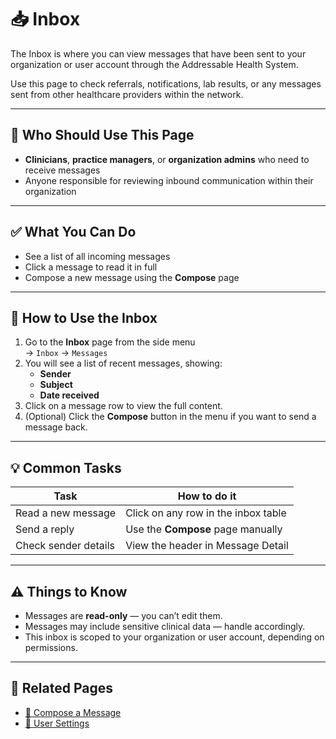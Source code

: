 # 📥 Inbox

The Inbox is where you can view messages that have been sent to your organization or user account through the Addressable Health System.

Use this page to check referrals, notifications, lab results, or any messages sent from other healthcare providers within the network.

---

## 👥 Who Should Use This Page

- **Clinicians**, **practice managers**, or **organization admins** who need to receive messages
- Anyone responsible for reviewing inbound communication within their organization

---

## ✅ What You Can Do

- See a list of all incoming messages
- Click a message to read it in full
- Compose a new message using the **Compose** page

---

## 📝 How to Use the Inbox

1. Go to the **Inbox** page from the side menu  
   → `Inbox` → `Messages`
2. You will see a list of recent messages, showing:
   - **Sender**
   - **Subject**
   - **Date received**
3. Click on a message row to view the full content.
4. (Optional) Click the **Compose** button in the menu if you want to send a message back.

---

## 💡 Common Tasks

| Task                        | How to do it                         |
|-----------------------------|--------------------------------------|
| Read a new message          | Click on any row in the inbox table  |
| Send a reply                | Use the **Compose** page manually    |
| Check sender details        | View the header in Message Detail    |

---

## ⚠️ Things to Know

- Messages are **read-only** — you can’t edit them.
- Messages may include sensitive clinical data — handle accordingly.
- This inbox is scoped to your organization or user account, depending on permissions.

---

## 🔗 Related Pages

- [📨 Compose a Message](./compose-message.md)
- [👤 User Settings](./user-settings.md)

